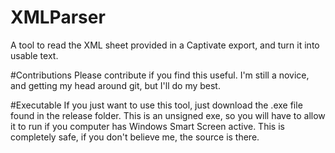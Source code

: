 # XMLParser
A tool to read the XML sheet provided in a Captivate export, and turn it into usable text.

#Contributions
Please contribute if you find this useful. I'm still a novice, and getting my head around git, but I'll do my best.

#Executable
If you just want to use this tool, just download the .exe file found in the release folder.
This is an unsigned exe, so you will have to allow it to run if you computer has Windows Smart Screen active.
This is completely safe, if you don't believe me, the source is there.
